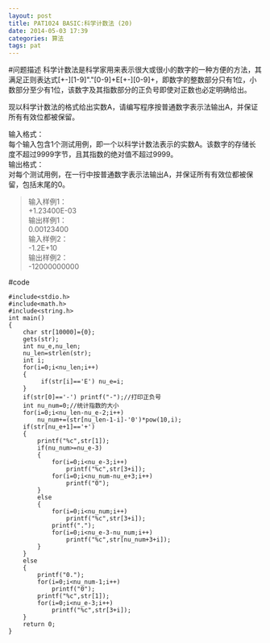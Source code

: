 ```yaml
---
layout: post
title: PAT1024 BASIC:科学计数法 (20)
date: 2014-05-03 17:39
categories: 算法
tags: pat
---
```


#问题描述
科学计数法是科学家用来表示很大或很小的数字的一种方便的方法，其满足正则表达式[+-][1-9]"."[0-9]+E[+-][0-9]+，即数字的整数部分只有1位，小数部分至少有1位，该数字及其指数部分的正负号即使对正数也必定明确给出。

现以科学计数法的格式给出实数A，请编写程序按普通数字表示法输出A，并保证所有有效位都被保留。

输入格式：  
每个输入包含1个测试用例，即一个以科学计数法表示的实数A。该数字的存储长度不超过9999字节，且其指数的绝对值不超过9999。  
输出格式：  
对每个测试用例，在一行中按普通数字表示法输出A，并保证所有有效位都被保留，包括末尾的0。

>输入样例1：  
+1.23400E-03  
输出样例1：  
0.00123400  
输入样例2：  
-1.2E+10  
输出样例2：  
-12000000000

#code
```
#include<stdio.h>
#include<math.h>
#include<string.h>
int main()
{
	char str[10000]={0};
	gets(str);
	int nu_e,nu_len;
	nu_len=strlen(str);
	int i;
	for(i=0;i<nu_len;i++)
	{
		 if(str[i]=='E') nu_e=i;
	}
	if(str[0]=='-') printf("-");//打印正负号
	int nu_num=0;//统计指数的大小
	for(i=0;i<nu_len-nu_e-2;i++)
		nu_num+=(str[nu_len-1-i]-'0')*pow(10,i);
	if(str[nu_e+1]=='+')
	{
		printf("%c",str[1]);
		if(nu_num>=nu_e-3)
		{
			for(i=0;i<nu_e-3;i++)
				printf("%c",str[3+i]);
			for(i=0;i<nu_num-nu_e+3;i++)
				printf("0");
		}
		else
		{
			for(i=0;i<nu_num;i++)
				printf("%c",str[3+i]);
			printf(".");
			for(i=0;i<nu_e-3-nu_num;i++)
				printf("%c",str[nu_num+3+i]);
		}
	}
	else
	{
		printf("0.");
		for(i=0;i<nu_num-1;i++)
			printf("0");
		printf("%c",str[1]);
		for(i=0;i<nu_e-3;i++)
			printf("%c",str[3+i]);
	} 
	return 0;		
}
```